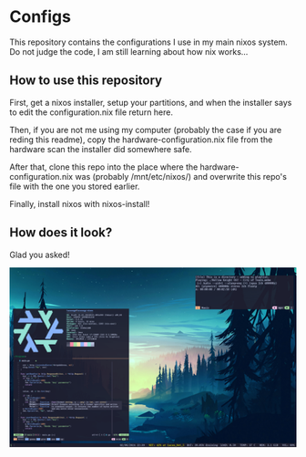 # Configs

This repository contains the configurations I use in my main nixos system. Do not judge the code, I am still learning about how nix works...

## How to use this repository

First, get a nixos installer, setup your partitions, and when the installer says to edit the configuration.nix file return here.

Then, if you are not me using my computer (probably the case if you are reding this readme), copy the hardware-configuration.nix file from the hardware scan the installer did somewhere safe.

After that, clone this repo into the place where the hardware-configuration.nix was (probably /mnt/etc/nixos/) and overwrite this repo's file with the one you stored earlier.

Finally, install nixos with nixos-install!

## How does it look?
Glad you asked!

![Screenshot](./res/screenshot.png)

